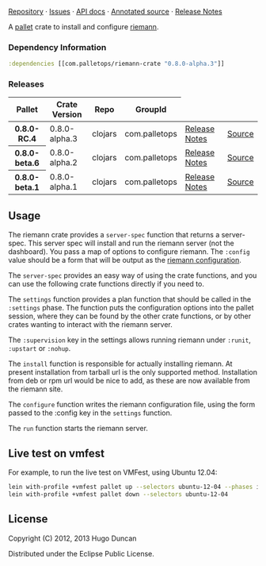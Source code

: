 [Repository](https://github.com/pallet/riemann-crate) &#xb7;
[Issues](https://github.com/pallet/riemann-crate/issues) &#xb7;
[API docs](http://palletops.com/riemann-crate/0.8/api) &#xb7;
[Annotated source](http://palletops.com/riemann-crate/0.8/annotated/uberdoc.html) &#xb7;
[Release Notes](https://github.com/pallet/riemann-crate/blob/develop/ReleaseNotes.md)

A [pallet](http://palletops.com/) crate to install and configure
 [riemann](http://riemann.io).

### Dependency Information

```clj
:dependencies [[com.palletops/riemann-crate "0.8.0-alpha.3"]]
```

### Releases

<table>
<thead>
  <tr><th>Pallet</th><th>Crate Version</th><th>Repo</th><th>GroupId</th></tr>
</thead>
<tbody>
  <tr>
    <th>0.8.0-RC.4</th>
    <td>0.8.0-alpha.3</td>
    <td>clojars</td>
    <td>com.palletops</td>
    <td><a href='https://github.com/pallet/riemann-crate/blob/0.8.0-alpha.3/ReleaseNotes.md'>Release Notes</a></td>
    <td><a href='https://github.com/pallet/riemann-crate/blob/0.8.0-alpha.3/'>Source</a></td>
  </tr>
  <tr>
    <th>0.8.0-beta.6</th>
    <td>0.8.0-alpha.2</td>
    <td>clojars</td>
    <td>com.palletops</td>
    <td><a href='https://github.com/pallet/riemann-crate/blob/0.8.0-alpha.2/ReleaseNotes.md'>Release Notes</a></td>
    <td><a href='https://github.com/pallet/riemann-crate/blob/0.8.0-alpha.2/'>Source</a></td>
  </tr>
  <tr>
    <th>0.8.0-beta.1</th>
    <td>0.8.0-alpha.1</td>
    <td>clojars</td>
    <td>com.palletops</td>
    <td><a href='https://github.com/pallet/riemann-crate/blob/0.8.0-alpha.1/ReleaseNotes.md'>Release Notes</a></td>
    <td><a href='https://github.com/pallet/riemann-crate/blob/0.8.0-alpha.1/'>Source</a></td>
  </tr>
</tbody>
</table>

## Usage

The riemann crate provides a `server-spec` function that returns a
server-spec. This server spec will install and run the riemann server (not the
dashboard).  You pass a map of options to configure riemann.  The `:config`
value should be a form that will be output as the
[riemann configuration](http://riemann.io/howto.html).

The `server-spec` provides an easy way of using the crate functions, and you can
use the following crate functions directly if you need to.

The `settings` function provides a plan function that should be called in the
`:settings` phase.  The function puts the configuration options into the pallet
session, where they can be found by the other crate functions, or by other
crates wanting to interact with the riemann server.

The `:supervision` key in the settings allows running riemann under `:runit`,
`:upstart` or `:nohup`.

The `install` function is responsible for actually installing riemann.  At
present installation from tarball url is the only supported method.
Installation from deb or rpm url would be nice to add, as these are now
available from the riemann site.

The `configure` function writes the riemann configuration file, using the form
passed to the :config key in the `settings` function.

The `run` function starts the riemann server.


## Live test on vmfest

For example, to run the live test on VMFest, using Ubuntu 12.04:

```sh
lein with-profile +vmfest pallet up --selectors ubuntu-12-04 --phases install,configure,test
lein with-profile +vmfest pallet down --selectors ubuntu-12-04
```

## License

Copyright (C) 2012, 2013 Hugo Duncan

Distributed under the Eclipse Public License.
